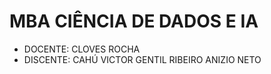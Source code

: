 # MBA CIÊNCIA DE DADOS E IA
- DOCENTE: CLOVES ROCHA
- DISCENTE: 
            CAHÚ VICTOR
            GENTIL RIBEIRO
            ANIZIO NETO
